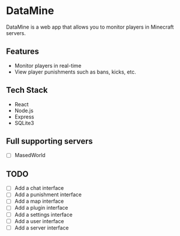 # DataMine
DataMine is a web app that allows you to monitor players in Minecraft servers.

## Features
- Monitor players in real-time
- View player punishments such as bans, kicks, etc.

## Tech Stack
- React
- Node.js
- Express
- SQLite3

## Full supporting servers
- [ ] MasedWorld

## TODO
- [ ] Add a chat interface
- [ ] Add a punishment interface
- [ ] Add a map interface
- [ ] Add a plugin interface
- [ ] Add a settings interface
- [ ] Add a user interface
- [ ] Add a server interface